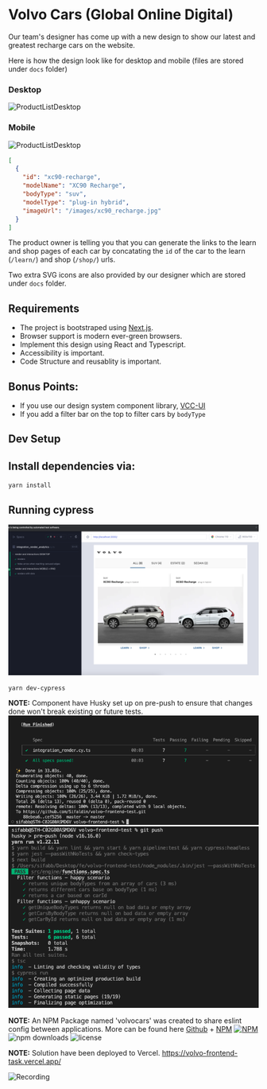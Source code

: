 # Volvo Cars (Global Online Digital)

Our team's designer has come up with a new design to show our latest and greatest recharge cars on the website.

Here is how the design look like for desktop and mobile (files are stored under `docs` folder)

### Desktop

![ProductListDesktop](./docs/ProductList-Desktop.png)

### Mobile

![ProductListDesktop](./docs/ProductList-Mobile.png)

```json
[
  {
    "id": "xc90-recharge",
    "modelName": "XC90 Recharge",
    "bodyType": "suv",
    "modelType": "plug-in hybrid",
    "imageUrl": "/images/xc90_recharge.jpg"
  }
]
```

The product owner is telling you that you can generate the links to the learn and shop pages of each car by concatating the `id` of the car to the learn (`/learn/`) and shop (`/shop/`) urls.

Two extra SVG icons are also provided by our designer which are stored under `docs` folder.

## Requirements

- The project is bootstraped using [Next.js](https://nextjs.org/).
- Browser support is modern ever-green browsers.
- Implement this design using React and Typescript.
- Accessibility is important.
- Code Structure and reusablity is important.

## Bonus Points:

- If you use our design system component library, [VCC-UI](https://vcc-ui.vercel.app/)
- If you add a filter bar on the top to filter cars by `bodyType`

## Dev Setup

## Install dependencies via:

```
yarn install
```

## Running cypress

![cypress](./docs/cypress-open.png)

```
yarn dev-cypress
```

**NOTE:** Component have Husky set up on pre-push to ensure that changes done
won't break existing or future tests.
![HuskyLint](./docs/husky-lint.png)
![HuskyTest](./docs/husky-tests.png)

**NOTE:** An NPM Package named 'volvocars' was created to share eslint config between applications.
More can be found here [Github](https://github.com/Sifaldin/volvo-eslint-config) + [NPM](https://www.npmjs.com/package/eslint-config-volvocars)
[![NPM](https://img.shields.io/npm/v/eslint-config-volvocars)](https://www.npmjs.com/package/eslint-config-volvocars) ![npm downloads](https://img.shields.io/npm/dt/eslint-config-volvocars) ![license](https://img.shields.io/npm/l/eslint-config-volvocars)

**NOTE:** Solution have been deployed to Vercel. https://volvo-frontend-task.vercel.app/

![Recording](./docs/iphone.gif)
